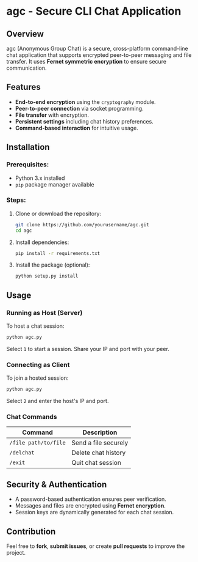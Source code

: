 # agc - Secure CLI Chat Application

## Overview
agc (Anonymous Group Chat) is a secure, cross-platform command-line chat application that supports encrypted peer-to-peer messaging and file transfer. It uses **Fernet symmetric encryption** to ensure secure communication.

## Features
- **End-to-end encryption** using the `cryptography` module.
- **Peer-to-peer connection** via socket programming.
- **File transfer** with encryption.
- **Persistent settings** including chat history preferences.
- **Command-based interaction** for intuitive usage.

## Installation
### Prerequisites:
- Python 3.x installed
- `pip` package manager available

### Steps:
1. Clone or download the repository:
   ```sh
   git clone https://github.com/yourusername/agc.git
   cd agc
   ```
2. Install dependencies:
   ```sh
   pip install -r requirements.txt
   ```
3. Install the package (optional):
   ```sh
   python setup.py install
   ```

## Usage
### Running as Host (Server)
To host a chat session:
```sh
python agc.py
```
Select `1` to start a session. Share your IP and port with your peer.

### Connecting as Client
To join a hosted session:
```sh
python agc.py
```
Select `2` and enter the host's IP and port.

### Chat Commands
| Command         | Description                               |
|---------------|----------------------------------|
| `/file path/to/file`  | Send a file securely |
| `/delchat`   | Delete chat history |
| `/exit`    | Quit chat session |

## Security & Authentication
- A password-based authentication ensures peer verification.
- Messages and files are encrypted using **Fernet encryption**.
- Session keys are dynamically generated for each chat session.

## Contribution
Feel free to **fork**, **submit issues**, or create **pull requests** to improve the project.
